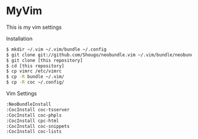 # MyVim
This is my vim settings

Installation
```bash
$ mkdir ~/.vim ~/.vim/bundle ~/.config
$ git clone git://github.com/Shougo/neobundle.vim ~/.vim/bundle/neobundle.vim
$ git clone [this repository]
$ cd [this repository]
$ cp vimrc /etc/vimrc
$ cp -R bundle ~/.vim/
$ cp -R coc ~/.config/
```

Vim Settings
```bash
:NeoBundleInstall
:CocInstall coc-tsserver
:CocInstall coc-phpls
:CocInstall cpc-html
:CocInstall coc-snippets
:CocInstall coc-lists
```
